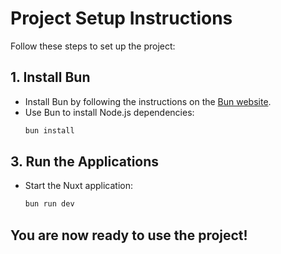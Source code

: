 # Project Setup Instructions

Follow these steps to set up the project:


## 1. Install Bun
- Install Bun by following the instructions on the [Bun website](https://bun.sh/).
- Use Bun to install Node.js dependencies:  
    ```bash
    bun install
    ```

## 3. Run the Applications

- Start the Nuxt application:  
    ```bash
    bun run dev
    ```

## You are now ready to use the project!